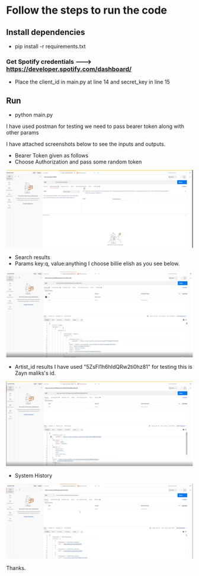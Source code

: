 # Follow the steps to run the code

## Install dependencies


* pip install -r requirements.txt


### Get Spotify credentials ---> https://developer.spotify.com/dashboard/

* Place the client_id in main.py at line 14 and secret_key in line 15

## Run 

* python main.py

I have used postman for testing we need to pass bearer token along with other params

I have attached screenshots below to see the inputs and outputs.

* Bearer Token given as follows 
* Choose Authorization and pass some random token

![Alt text](screenshots/out1.png?raw=true "Title")

* Search results
* Params key:q, value:anything I choose billie elish as you see below.

![Alt text](screenshots/out2.png?raw=true "Title")

* Artist_id results I have used "5ZsFI1h6hIdQRw2ti0hz81" for testing this is Zayn maliks's id.

![Alt text](screenshots/out3.png?raw=true "Title")

* System History

![Alt text](screenshots/out4.png?raw=true "Title")

Thanks.

